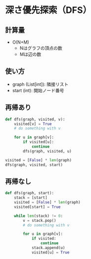 # 深さ優先探索（DFS）

## 計算量

- O(N+M)
    - Nはグラフの頂点の数
    - Mは辺の数

## 使い方

- graph (List[int]): 隣接リスト
- start (int): 開始ノード番号

## 再帰あり

``` py
def dfs(graph, visited, v):
    visited[v] = True
    # do something with v

    for u in graph[v]:
        if visited[u]:
            continue
        dfs(graph, visited, u)

visited = [False] * len(graph)
dfs(graph, visited, start)
```

## 再帰なし

``` py
def dfs(graph, start):
    stack = [start]
    visited = [False] * len(graph)
    visited[start] = True

    while len(stack) != 0:
        v = stack.pop()
        # do something with v

        for u in graph[v]:
            if visited:
                continue
            stack.append(u)
            visited[u] = True
```
